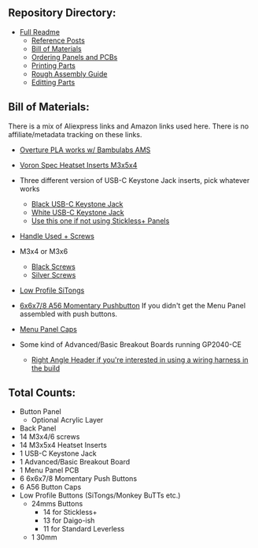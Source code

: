 ## Repository Directory:
* [Full Readme](https://github.com/phazil/Purple-Project-Redux/blob/main/README.md)
	* [Reference Posts](https://github.com/phazil/Purple-Project-Redux/blob/main/Docs/Inspiration%20Posts.md)
	* [Bill of Materials](https://github.com/phazil/Purple-Project-Redux/blob/main/Docs/Bill%20of%20Materials.md)
   	* [Ordering Panels and PCBs](https://github.com/phazil/Purple-Project-Redux/blob/main/Docs/Ordering%20Guide.md)
 	* [Printing Parts](https://github.com/phazil/Purple-Project-Redux/blob/main/Docs/Printing%20Parts.md)
	* [Rough Assembly Guide](https://github.com/phazil/Purple-Project-Redux/blob/main/Docs/Assembly%20Guide.md)
 	* [Editting Parts](https://github.com/phazil/Purple-Project-Redux/blob/main/Docs/Editting%20Parts.md)

## Bill of Materials:

There is a mix of Aliexpress links and Amazon links used here. There is no affiliate/metadata tracking on these links.

- [Overture PLA works w/ Bambulabs AMS](https://www.amazon.com/gp/product/B082W64GTZ)
- [Voron Spec Heatset Inserts M3x5x4](https://www.amazon.com/gp/product/B0CDH36ZMX)
- Three different version of USB-C Keystone Jack inserts, pick whatever works
  - [Black USB-C Keystone Jack](https://www.amazon.com/gp/product/B0CP753PCP)
  - [White USB-C Keystone Jack](https://www.amazon.com/gp/product/B078495TVK)
  - [Use this one if not using Stickless+ Panels](https://www.amazon.com/gp/product/B08GSQ13C8)
- [Handle Used + Screws](https://www.amazon.com/gp/product/B085ZRBTPY)
- M3x4 or M3x6
  - [Black Screws](https://www.aliexpress.us/item/3256804883804669.html)
  - [Silver Screws](https://www.aliexpress.us/item/3256802038301655.html)
- [Low Profile SiTongs](https://www.aliexpress.us/item/3256807199829923.html)
- [6x6x7/8 A56 Momentary Pushbutton](https://www.ebay.co.uk/itm/233216080460) If you didn't get the Menu Panel assembled with push buttons.
- [Menu Panel Caps](https://www.aliexpress.us/item/3256804815046475.html)

- Some kind of Advanced/Basic Breakout Boards running GP2040-CE
  - [Right Angle Header if you're interested in using a wiring harness in the build](https://www.amazon.com/gp/product/B00W8TSWXS)
 
## Total Counts:

- Button Panel
  - Optional Acrylic Layer
- Back Panel
- 14 M3x4/6 screws
- 14 M3x5x4 Heatset Inserts
- 1 USB-C Keystone Jack
- 1 Advanced/Basic Breakout Board
- 1 Menu Panel PCB
- 6 6x6x7/8 Momentary Push Buttons
- 6 A56 Button Caps
- Low Profile Buttons (SiTongs/Monkey BuTTs etc.)
  - 24mms Buttons
    - 14 for Stickless+
    - 13 for Daigo-ish
    - 11 for Standard Leverless
  - 1 30mm
